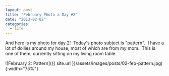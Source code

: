 ```yaml
---
layout: post
title: "February Photo a Day #2"
date: "2013-02-02"
categories:
  - life
---
```


And here is my photo for day 2!  Today's photo subject is "pattern".  I have a lot of doilies around my house, most of which are from my mom.  This is one of them, currently sitting on my living room table.

![February 2: Pattern]({{ site.url }}/assets/images/posts/02-feb-pattern.jpg){:width="75%"}
